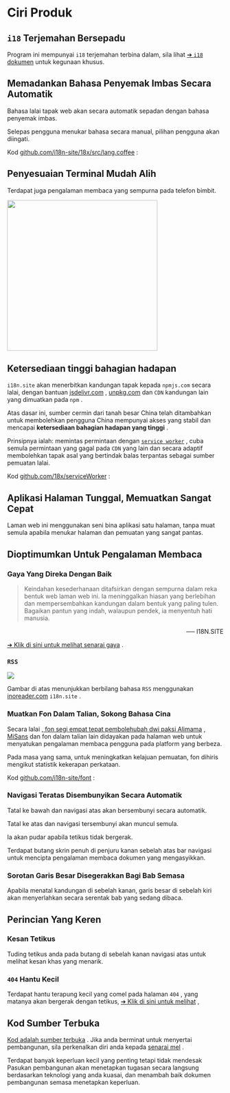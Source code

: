 # Ciri Produk

## `i18` Terjemahan Bersepadu

Program ini mempunyai `i18` terjemahan terbina dalam, sila lihat [➔ `i18` dokumen](/i18) untuk kegunaan khusus.

## Memadankan Bahasa Penyemak Imbas Secara Automatik

Bahasa lalai tapak web akan secara automatik sepadan dengan bahasa penyemak imbas.

Selepas pengguna menukar bahasa secara manual, pilihan pengguna akan diingati.

Kod [github.com/i18n-site/18x/src/lang.coffee](https://github.com/i18n-site/18x/blob/main/src/lang.coffee) :

## Penyesuaian Terminal Mudah Alih

Terdapat juga pengalaman membaca yang sempurna pada telefon bimbit.

<img src="//p.3ti.site/1721379497.avif" width="350px">

## <a rel=id href="#ha" id="ha"></a> Ketersediaan tinggi bahagian hadapan

`i18n.site` akan menerbitkan kandungan tapak kepada `npmjs.com` secara lalai, dengan bantuan [jsdelivr.com](//jsdelivr.com) , [unpkg.com](//unpkg.com) dan `CDN` kandungan lain yang dimuatkan pada `npm` .

Atas dasar ini, sumber cermin dari tanah besar China telah ditambahkan untuk membolehkan pengguna China mempunyai akses yang stabil dan mencapai **ketersediaan bahagian hadapan yang tinggi** .

Prinsipnya ialah: memintas permintaan dengan [`service worker`](https://developer.mozilla.org/docs/Web/API/Service_Worker_API) , cuba semula permintaan yang gagal pada `CDN` yang lain dan secara adaptif membolehkan tapak asal yang bertindak balas terpantas sebagai sumber pemuatan lalai.

Kod [github.com/18x/serviceWorker](https://github.com/i18n-site/18x/tree/main/serviceWorker) :

## Aplikasi Halaman Tunggal, Memuatkan Sangat Cepat

Laman web ini menggunakan seni bina aplikasi satu halaman, tanpa muat semula apabila menukar halaman dan pemuatan yang sangat pantas.

## Dioptimumkan Untuk Pengalaman Membaca

### Gaya Yang Direka Dengan Baik

> Keindahan kesederhanaan ditafsirkan dengan sempurna dalam reka bentuk web laman web ini.
> Ia meninggalkan hiasan yang berlebihan dan mempersembahkan kandungan dalam bentuk yang paling tulen.
> Bagaikan pantun yang indah, walaupun pendek, ia menyentuh hati manusia.

<p style="text-align:right">── I18N.SITE</p>

[➔ Klik di sini untuk melihat senarai gaya](/i18n.site/md/styl) .

### `RSS`

![](//p.3ti.site/1725541085.avif)

Gambar di atas menunjukkan berbilang bahasa `RSS` menggunakan [inoreader.com](//inoreader.com) `i18n.site` .

### Muatkan Fon Dalam Talian, Sokong Bahasa Cina

Secara lalai [, fon segi empat tepat pembolehubah dwi paksi Alimama](https://www.iconfont.cn/fonts/detail?cnid=pOvFIr086ADR) , [MiSans](https://hyperos.mi.com/font/zh/download/) dan fon dalam talian lain didayakan pada halaman web untuk menyatukan pengalaman membaca pengguna pada platform yang berbeza.

Pada masa yang sama, untuk meningkatkan kelajuan pemuatan, fon dihiris mengikut statistik kekerapan perkataan.

Kod [github.com/i18n-site/font](https://github.com/i18n-site/font) :

### Navigasi Teratas Disembunyikan Secara Automatik

Tatal ke bawah dan navigasi atas akan bersembunyi secara automatik.

Tatal ke atas dan navigasi tersembunyi akan muncul semula.

Ia akan pudar apabila tetikus tidak bergerak.

Terdapat butang skrin penuh di penjuru kanan sebelah atas bar navigasi untuk mencipta pengalaman membaca dokumen yang mengasyikkan.

### Sorotan Garis Besar Disegerakkan Bagi Bab Semasa

Apabila menatal kandungan di sebelah kanan, garis besar di sebelah kiri akan menyerlahkan secara serentak bab yang sedang dibaca.

## Perincian Yang Keren

### Kesan Tetikus

Tuding tetikus anda pada butang di sebelah kanan navigasi atas untuk melihat kesan khas yang menarik.

### `404` Hantu Kecil

Terdapat hantu terapung kecil yang comel pada halaman `404` , yang matanya akan bergerak dengan tetikus, [➔ Klik di sini untuk melihat](/404) ,

## Kod Sumber Terbuka

[Kod adalah sumber terbuka](/i18n.site/c/src) . Jika anda berminat untuk menyertai pembangunan, sila perkenalkan diri anda kepada [senarai mel](//groups.google.com/u/2/g/i18n-site) .

Terdapat banyak keperluan kecil yang penting tetapi tidak mendesak Pasukan pembangunan akan menetapkan tugasan secara langsung berdasarkan teknologi yang anda kuasai, dan menambah baik dokumen pembangunan semasa menetapkan keperluan.
